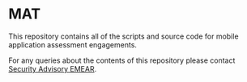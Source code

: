 # MAT

This repository contains all of the scripts and source code for mobile application assessment engagements.

For any queries about the contents of this repository please contact [Security Advisory EMEAR](mailto:css-adv-outreach@cisco.com).
